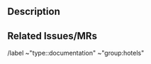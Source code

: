 ## Description

<!-- Insert a description here -->

## Related Issues/MRs

<!-- Add links to other issues/MRs here -->

/label ~"type::documentation" ~"group:hotels"
